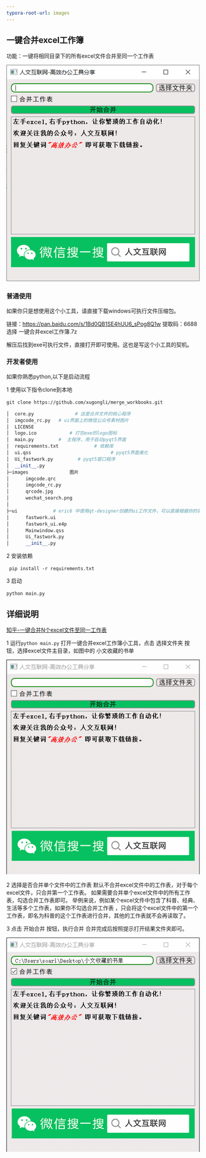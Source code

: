 ```yaml
---
typora-root-url: images
---
```


## 一键合并excel工作簿

功能：一键将相同目录下的所有excel文件合并至同一个工作表



![主界面](/images/main.png)

### 普通使用

如果你只是想使用这个小工具，请直接下载windows可执行文件压缩包。

链接：https://pan.baidu.com/s/1Bd0QB1SE4hUU6_sPog8Q1w 
提取码：6688
选择 一键合并excel工作簿.7z

解压后找到exe可执行文件，直接打开即可使用。这也是写这个小工具的契机。

### 开发者使用

如果你熟悉python,以下是启动流程

1 使用以下指令clone到本地

`git clone https://github.com/xugongli/merge_workbooks.git `

```python
│  core.py               # 这是合并文件的核心程序
│  imgcode_rc.py   # ui界面上的微信公众号素材图片
│  LICENSE
│  logo.ico            # 打包exe的logo图标
│  main.py         #  主程序，用于启动pyqt5界面
│  requirements.txt             # 依赖库
│  ui.qss                             # pyqt5界面美化
│  Ui_fastwork.py         # pyqt5窗口程序
│  __init__.py      
├─images               图片
│      imgcode.qrc
│      imgcode_rc.py
│      qrcode.jpg
│      wechat_search.png
│      
├─ui             # eric6 中使用qt-designer创建的ui工作文件，可以直接根据你的需要修改
│      fastwork.ui
│      fastwork_ui.e4p
│      Mainwindow.qss
│      Ui_fastwork.py
│      __init__.py
```



2 安装依赖

` pip install -r requirements.txt`

3 启动

`python main.py`


## 详细说明

[知乎-一键合并N个excel文件至同一工作表](https://zhuanlan.zhihu.com/p/168793811)

1 运行`python main.py` 打开一键合并excel工作簿小工具，点击 选择文件夹 按钮，选择excel文件主目录，如图中的 小文收藏的书单

![](/images/open_folder.gif)

2 选择是否合并单个文件中的工作表
默认不合并excel文件中的工作表，对于每个excel文件，只合并第一个工作表。
如果需要合并单个excel文件中的所有工作表，勾选合并工作表即可。
举例来说，例如某个excel文件中包含了科普、经典、生活等多个工作表，如果你不勾选合并工作表 ，只会将这个excel文件中的第一个工作表，即名为科普的这个工作表进行合并，其他的工作表就不会再读取了。

3 点击 开始合并 按钮，执行合并
合并完成后按照提示打开结果文件夹即可。

![](/images/start_merge.gif)









